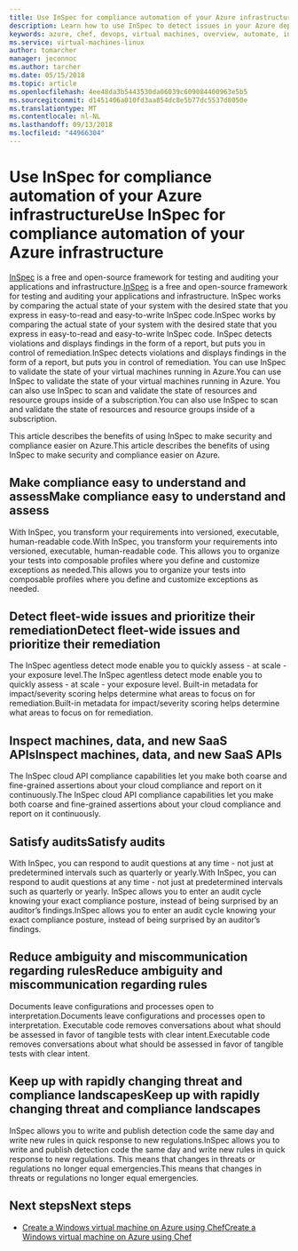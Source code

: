 ```yaml
---
title: Use InSpec for compliance automation of your Azure infrastructure
description: Learn how to use InSpec to detect issues in your Azure deployments
keywords: azure, chef, devops, virtual machines, overview, automate, inspce
ms.service: virtual-machines-linux
author: tomarcher
manager: jeconnoc
ms.author: tarcher
ms.date: 05/15/2018
ms.topic: article
ms.openlocfilehash: 4ee48da3b5443530da06039c609084400963e5b5
ms.sourcegitcommit: d1451406a010fd3aa854dc8e5b77dc5537d8050e
ms.translationtype: MT
ms.contentlocale: nl-NL
ms.lasthandoff: 09/13/2018
ms.locfileid: "44966304"
---
```

# <a name="use-inspec-for-compliance-automation-of-your-azure-infrastructure"></a><span data-ttu-id="e18b6-104">Use InSpec for compliance automation of your Azure infrastructure</span><span class="sxs-lookup"><span data-stu-id="e18b6-104">Use InSpec for compliance automation of your Azure infrastructure</span></span>
<span data-ttu-id="e18b6-105">[InSpec](https://www.chef.io/inspec/) is a free and open-source framework for testing and auditing your applications and infrastructure.</span><span class="sxs-lookup"><span data-stu-id="e18b6-105">[InSpec](https://www.chef.io/inspec/) is a free and open-source framework for testing and auditing your applications and infrastructure.</span></span> <span data-ttu-id="e18b6-106">InSpec works by comparing the actual state of your system with the desired state that you express in easy-to-read and easy-to-write InSpec code.</span><span class="sxs-lookup"><span data-stu-id="e18b6-106">InSpec works by comparing the actual state of your system with the desired state that you express in easy-to-read and easy-to-write InSpec code.</span></span> <span data-ttu-id="e18b6-107">InSpec detects violations and displays findings in the form of a report, but puts you in control of remediation.</span><span class="sxs-lookup"><span data-stu-id="e18b6-107">InSpec detects violations and displays findings in the form of a report, but puts you in control of remediation.</span></span> <span data-ttu-id="e18b6-108">You can use InSpec to validate the state of your virtual machines running in Azure.</span><span class="sxs-lookup"><span data-stu-id="e18b6-108">You can use InSpec to validate the state of your virtual machines running in Azure.</span></span> <span data-ttu-id="e18b6-109">You can also use InSpec to scan and validate the state of resources and resource groups inside of a subscription.</span><span class="sxs-lookup"><span data-stu-id="e18b6-109">You can also use InSpec to scan and validate the state of resources and resource groups inside of a subscription.</span></span>

<span data-ttu-id="e18b6-110">This article describes the benefits of using InSpec to make security and compliance easier on Azure.</span><span class="sxs-lookup"><span data-stu-id="e18b6-110">This article describes the benefits of using InSpec to make security and compliance easier on Azure.</span></span>

## <a name="make-compliance-easy-to-understand-and-assess"></a><span data-ttu-id="e18b6-111">Make compliance easy to understand and assess</span><span class="sxs-lookup"><span data-stu-id="e18b6-111">Make compliance easy to understand and assess</span></span>
<span data-ttu-id="e18b6-112">With InSpec, you transform your requirements into versioned, executable, human-readable code.</span><span class="sxs-lookup"><span data-stu-id="e18b6-112">With InSpec, you transform your requirements into versioned, executable, human-readable code.</span></span> <span data-ttu-id="e18b6-113">This allows you to organize your tests into composable profiles where you define and customize exceptions as needed.</span><span class="sxs-lookup"><span data-stu-id="e18b6-113">This allows you to organize your tests into composable profiles where you define and customize exceptions as needed.</span></span>

## <a name="detect-fleet-wide-issues-and-prioritize-their-remediation"></a><span data-ttu-id="e18b6-114">Detect fleet-wide issues and prioritize their remediation</span><span class="sxs-lookup"><span data-stu-id="e18b6-114">Detect fleet-wide issues and prioritize their remediation</span></span>
<span data-ttu-id="e18b6-115">The InSpec agentless detect mode enable you to quickly assess - at scale - your exposure level.</span><span class="sxs-lookup"><span data-stu-id="e18b6-115">The InSpec agentless detect mode enable you to quickly assess - at scale - your exposure level.</span></span> <span data-ttu-id="e18b6-116">Built-in metadata for impact/severity scoring helps determine what areas to focus on for remediation.</span><span class="sxs-lookup"><span data-stu-id="e18b6-116">Built-in metadata for impact/severity scoring helps determine what areas to focus on for remediation.</span></span>

## <a name="inspect-machines-data-and-new-saas-apis"></a><span data-ttu-id="e18b6-117">Inspect machines, data, and new SaaS APIs</span><span class="sxs-lookup"><span data-stu-id="e18b6-117">Inspect machines, data, and new SaaS APIs</span></span>
<span data-ttu-id="e18b6-118">The InSpec cloud API compliance capabilities let you make both coarse and fine-grained assertions about your cloud compliance and report on it continuously.</span><span class="sxs-lookup"><span data-stu-id="e18b6-118">The InSpec cloud API compliance capabilities let you make both coarse and fine-grained assertions about your cloud compliance and report on it continuously.</span></span>

## <a name="satisfy-audits"></a><span data-ttu-id="e18b6-119">Satisfy audits</span><span class="sxs-lookup"><span data-stu-id="e18b6-119">Satisfy audits</span></span>
<span data-ttu-id="e18b6-120">With InSpec, you can respond to audit questions at any time - not just at predetermined intervals such as quarterly or yearly.</span><span class="sxs-lookup"><span data-stu-id="e18b6-120">With InSpec, you can respond to audit questions at any time - not just at predetermined intervals such as quarterly or yearly.</span></span> <span data-ttu-id="e18b6-121">InSpec allows you to enter an audit cycle knowing your exact compliance posture, instead of being surprised by an auditor’s findings.</span><span class="sxs-lookup"><span data-stu-id="e18b6-121">InSpec allows you to enter an audit cycle knowing your exact compliance posture, instead of being surprised by an auditor’s findings.</span></span>

## <a name="reduce-ambiguity-and-miscommunication-regarding-rules"></a><span data-ttu-id="e18b6-122">Reduce ambiguity and miscommunication regarding rules</span><span class="sxs-lookup"><span data-stu-id="e18b6-122">Reduce ambiguity and miscommunication regarding rules</span></span>
<span data-ttu-id="e18b6-123">Documents leave configurations and processes open to interpretation.</span><span class="sxs-lookup"><span data-stu-id="e18b6-123">Documents leave configurations and processes open to interpretation.</span></span> <span data-ttu-id="e18b6-124">Executable code removes conversations about what should be assessed in favor of tangible tests with clear intent.</span><span class="sxs-lookup"><span data-stu-id="e18b6-124">Executable code removes conversations about what should be assessed in favor of tangible tests with clear intent.</span></span>

## <a name="keep-up-with-rapidly-changing-threat-and-compliance-landscapes"></a><span data-ttu-id="e18b6-125">Keep up with rapidly changing threat and compliance landscapes</span><span class="sxs-lookup"><span data-stu-id="e18b6-125">Keep up with rapidly changing threat and compliance landscapes</span></span>
<span data-ttu-id="e18b6-126">InSpec allows you to write and publish detection code the same day and write new rules in quick response to new regulations.</span><span class="sxs-lookup"><span data-stu-id="e18b6-126">InSpec allows you to write and publish detection code the same day and write new rules in quick response to new regulations.</span></span> <span data-ttu-id="e18b6-127">This means that changes in threats or regulations no longer equal emergencies.</span><span class="sxs-lookup"><span data-stu-id="e18b6-127">This means that changes in threats or regulations no longer equal emergencies.</span></span>

## <a name="next-steps"></a><span data-ttu-id="e18b6-128">Next steps</span><span class="sxs-lookup"><span data-stu-id="e18b6-128">Next steps</span></span>
* [<span data-ttu-id="e18b6-129">Create a Windows virtual machine on Azure using Chef</span><span class="sxs-lookup"><span data-stu-id="e18b6-129">Create a Windows virtual machine on Azure using Chef</span></span>](/azure/virtual-machines/windows/chef-automation)